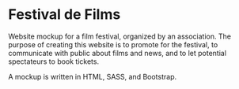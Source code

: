 # Festival de Films

Website mockup for a film festival, organized by an association. The purpose of creating this website is to promote for the festival, to communicate with public about films and news, and to let potential spectateurs to book tickets.

A mockup is written in HTML, SASS, and Bootstrap.
